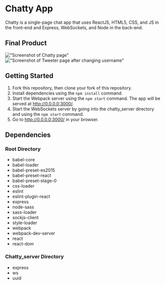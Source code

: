 # Chatty App

Chatty is a single-page chat app that uses ReactJS, HTML5, CSS, and JS in the front-end and Express, WebSockets, and Node in the back-end.

## Final Product

!["Screenshot of Chatty page"](Chatty-app/docs/start.png)
!["Screenshot of Tweeter page after changing username"](Chatty-app/docs/withMessages.png)

## Getting Started

1. Fork this repository, then clone your fork of this repository.
2. Install dependencies using the `npm install` command.
3. Start the Webpack server using the `npm start` command. The app will be served at <http://0.0.0.0:3000/>.
5. Start the WebSockets server by going into the chatty_server directory and using the `npm start` command.
4. Go to <http://0.0.0.0:3000/> in your browser.

## Dependencies



### Root Directory
- babel-core
- babel-loader
- babel-preset-es2015
- babel-preset-react
- babel-preset-stage-0
- css-loader
- eslint
- eslint-plugin-react
- express
- node-sass
- sass-loader
- sockjs-client
- style-loader
- webpack
- webpack-dev-server
- react
- react-dom

### Chatty_server Directory
- express
- ws
- uuid